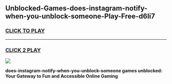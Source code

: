 
## Unblocked-Games-does-instagram-notify-when-you-unblock-someone-Play-Free-d6li7
<h3>
<a href="https://premium76.site?title=does-instagram-notify-when-you-unblock-someone&ref=10A">CLICK TO PLAY</a></h3>
<hr>

<h3>
<a href="https://premium76.site?title=does-instagram-notify-when-you-unblock-someone&ref=10A">CLICK 2 PLAY</a>
  
</h3>

<a href="https://premium76.site?title=does-instagram-notify-when-you-unblock-someone&ref=10A"><img src="https://clearcache.store/games.png"></a>


**does-instagram-notify-when-you-unblock-someone games unblocked: Your Gateway to Fun and Accessible Online Gaming**
